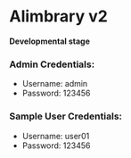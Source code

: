# Alimbrary v2
**Developmental stage**

### Admin Credentials:
- Username: admin
- Password: 123456

### Sample User Credentials:
- Username: user01
- Password: 123456
